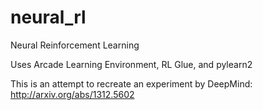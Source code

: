 # neural_rl

Neural Reinforcement Learning

Uses Arcade Learning Environment, RL Glue, and pylearn2

This is an attempt to recreate an experiment by DeepMind: http://arxiv.org/abs/1312.5602
